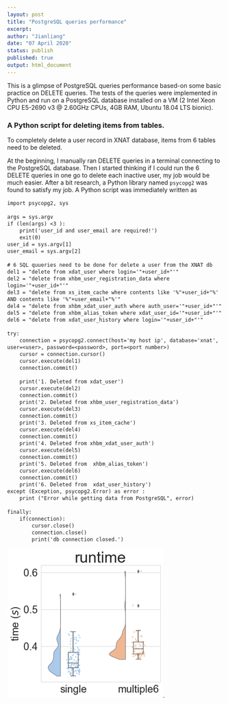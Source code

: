```yaml
---
layout: post
title: "PostgreSQL queries performance"
excerpt:  
author: "Jianliang"
date: "07 April 2020"
status: publish
published: true
output: html_document
---
```

 
This is a glimpse of PostgreSQL queries performance based-on some basic practice on DELETE queries. The tests of the queries were implemented in Python and run on a PostgreSQL database installed on a VM (2 Intel Xeon CPU E5-2690 v3 @ 2.60GHz CPUs, 4GB RAM, Ubuntu 18.04 LTS bionic).
 
### A Python script for deleting items from tables.

To completely delete a user record in XNAT database, items from 6 tables need to be deleted.

At the beginning, I manually ran DELETE queries in a terminal connecting to the PostgreSQL database. Then I started thinking if I could run the 6 DELETE 
queries in one go to delete each inactive user, my job would be much easier. After a bit research, a Python library named `psycopg2` was found to satisfy my job. A Python script was immediately written as 

```
import psycopg2, sys

args = sys.argv
if (len(args) <3 ):
    print('user_id and user_email are required!')
    exit(0)
user_id = sys.argv[1]
user_email = sys.argv[2]

# 6 SQL quueries need to be done for delete a user from the XNAT db
del1 = "delete from xdat_user where login='"+user_id+"'"
del2 = "delete from xhbm_user_registration_data where login='"+user_id+"'"
del3 = "delete from xs_item_cache where contents like '%"+user_id+"%' AND contents like '%"+user_email+"%'"
del4 = "delete from xhbm_xdat_user_auth where auth_user='"+user_id+"'"
del5 = "delete from xhbm_alias_token where xdat_user_id='"+user_id+"'"
del6 = "delete from xdat_user_history where login='"+user_id+"'"

try:
    connection = psycopg2.connect(host='my host ip', database='xnat', user=<user>, password=<password>, port=<port number>)
    cursor = connection.cursor()
    cursor.execute(del1)
    connection.commit()

    print('1. Deleted from xdat_user')
    cursor.execute(del2)
    connection.commit()
    print('2. Deleted from xhbm_user_registration_data')
    cursor.execute(del3)
    connection.commit()
    print('3. Deleted from xs_item_cache')
    cursor.execute(del4)
    connection.commit()
    print('4. Deleted from xhbm_xdat_user_auth')
    cursor.execute(del5)
    connection.commit()
    print('5. Deleted from  xhbm_alias_token')
    cursor.execute(del6)
    connection.commit()
    print('6. Deleted from  xdat_user_history')
except (Exception, psycopg2.Error) as error :
    print ("Error while getting data from PostgreSQL", error)

finally:
    if(connection):
        cursor.close()
        connection.close()
        print('db connection closed.')
```
![SQL queries perforamce](/figures/psql_performance.png).